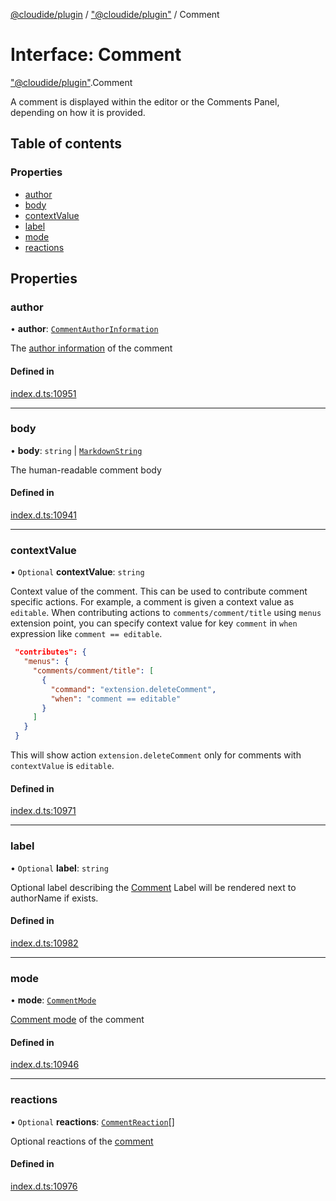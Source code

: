 [@cloudide/plugin](../README.md) / ["@cloudide/plugin"](../modules/_cloudide_plugin_.md) / Comment

# Interface: Comment

["@cloudide/plugin"](../modules/_cloudide_plugin_.md).Comment

A comment is displayed within the editor or the Comments Panel, depending on how it is provided.

## Table of contents

### Properties

- [author](cloudide_plugin_.Comment.md#author)
- [body](cloudide_plugin_.Comment.md#body)
- [contextValue](cloudide_plugin_.Comment.md#contextvalue)
- [label](cloudide_plugin_.Comment.md#label)
- [mode](cloudide_plugin_.Comment.md#mode)
- [reactions](cloudide_plugin_.Comment.md#reactions)

## Properties

### author

• **author**: [`CommentAuthorInformation`](cloudide_plugin_.CommentAuthorInformation.md)

The [author information](#CommentAuthorInformation) of the comment

#### Defined in

[index.d.ts:10951](https://github.com/shuyaqian/cloudide-plugin-api/blob/26b31b9/index.d.ts#L10951)

___

### body

• **body**: `string` \| [`MarkdownString`](../classes/cloudide_plugin_.MarkdownString.md)

The human-readable comment body

#### Defined in

[index.d.ts:10941](https://github.com/shuyaqian/cloudide-plugin-api/blob/26b31b9/index.d.ts#L10941)

___

### contextValue

• `Optional` **contextValue**: `string`

Context value of the comment. This can be used to contribute comment specific actions.
For example, a comment is given a context value as `editable`. When contributing actions to `comments/comment/title`
using `menus` extension point, you can specify context value for key `comment` in `when` expression like `comment == editable`.
```json
 "contributes": {
   "menus": {
     "comments/comment/title": [
       {
         "command": "extension.deleteComment",
         "when": "comment == editable"
       }
     ]
   }
 }
```
This will show action `extension.deleteComment` only for comments with `contextValue` is `editable`.

#### Defined in

[index.d.ts:10971](https://github.com/shuyaqian/cloudide-plugin-api/blob/26b31b9/index.d.ts#L10971)

___

### label

• `Optional` **label**: `string`

Optional label describing the [Comment](#Comment)
Label will be rendered next to authorName if exists.

#### Defined in

[index.d.ts:10982](https://github.com/shuyaqian/cloudide-plugin-api/blob/26b31b9/index.d.ts#L10982)

___

### mode

• **mode**: [`CommentMode`](../enums/cloudide_plugin_.CommentMode.md)

[Comment mode](#CommentMode) of the comment

#### Defined in

[index.d.ts:10946](https://github.com/shuyaqian/cloudide-plugin-api/blob/26b31b9/index.d.ts#L10946)

___

### reactions

• `Optional` **reactions**: [`CommentReaction`](cloudide_plugin_.CommentReaction.md)[]

Optional reactions of the [comment](#Comment)

#### Defined in

[index.d.ts:10976](https://github.com/shuyaqian/cloudide-plugin-api/blob/26b31b9/index.d.ts#L10976)
